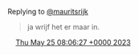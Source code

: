 Replying to [@mauritsrijk](https://twitter.com/mauritsrijk/status/1661614126970404864)

> ja wrijf het er maar in\.

<img src="../../media/tweet.ico" width="12" /> [Thu May 25 08:06:27 +0000 2023](https://twitter.com/DromerDenker/status/1661644888016842752)